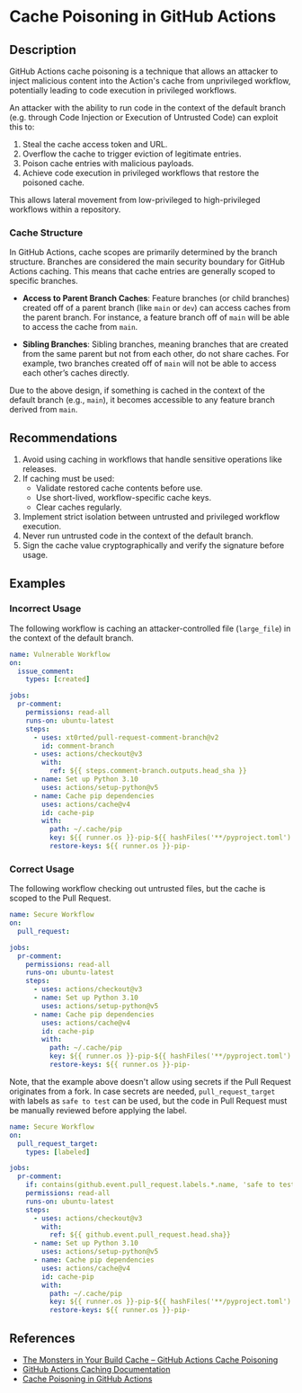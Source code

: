 # Cache Poisoning in GitHub Actions

## Description

GitHub Actions cache poisoning is a technique that allows an attacker to inject malicious content into the Action's cache from unprivileged workflow, potentially leading to code execution in privileged workflows.

An attacker with the ability to run code in the context of the default branch (e.g. through Code Injection or Execution of Untrusted Code) can exploit this to:

1. Steal the cache access token and URL.
2. Overflow the cache to trigger eviction of legitimate entries.
3. Poison cache entries with malicious payloads.
4. Achieve code execution in privileged workflows that restore the poisoned cache.

This allows lateral movement from low-privileged to high-privileged workflows within a repository.

### Cache Structure

In GitHub Actions, cache scopes are primarily determined by the branch structure. Branches are considered the main security boundary for GitHub Actions caching. This means that cache entries are generally scoped to specific branches.

- **Access to Parent Branch Caches**: Feature branches (or child branches) created off of a parent branch (like `main` or `dev`) can access caches from the parent branch. For instance, a feature branch off of `main` will be able to access the cache from `main`.

- **Sibling Branches**: Sibling branches, meaning branches that are created from the same parent but not from each other, do not share caches. For example, two branches created off of `main` will not be able to access each other’s caches directly.

Due to the above design, if something is cached in the context of the default branch (e.g., `main`), it becomes accessible to any feature branch derived from `main`.

## Recommendations

1. Avoid using caching in workflows that handle sensitive operations like releases.
2. If caching must be used:
   - Validate restored cache contents before use.
   - Use short-lived, workflow-specific cache keys.
   - Clear caches regularly.
3. Implement strict isolation between untrusted and privileged workflow execution.
4. Never run untrusted code in the context of the default branch.
5. Sign the cache value cryptographically and verify the signature before usage.

## Examples

### Incorrect Usage

The following workflow is caching an attacker-controlled file (`large_file`) in the context of the default branch.

```yaml
name: Vulnerable Workflow
on:
  issue_comment:
    types: [created]

jobs:
  pr-comment:
    permissions: read-all
    runs-on: ubuntu-latest
    steps:
      - uses: xt0rted/pull-request-comment-branch@v2
        id: comment-branch
      - uses: actions/checkout@v3
        with:
          ref: ${{ steps.comment-branch.outputs.head_sha }}
      - name: Set up Python 3.10
        uses: actions/setup-python@v5
      - name: Cache pip dependencies
        uses: actions/cache@v4
        id: cache-pip
        with:
          path: ~/.cache/pip
          key: ${{ runner.os }}-pip-${{ hashFiles('**/pyproject.toml') }}
          restore-keys: ${{ runner.os }}-pip-
```

### Correct Usage

The following workflow checking out untrusted files, but the cache is scoped to the Pull Request.

```yaml
name: Secure Workflow
on:
  pull_request:

jobs:
  pr-comment:
    permissions: read-all
    runs-on: ubuntu-latest
    steps:
      - uses: actions/checkout@v3
      - name: Set up Python 3.10
        uses: actions/setup-python@v5
      - name: Cache pip dependencies
        uses: actions/cache@v4
        id: cache-pip
        with:
          path: ~/.cache/pip
          key: ${{ runner.os }}-pip-${{ hashFiles('**/pyproject.toml') }}
          restore-keys: ${{ runner.os }}-pip-
```

Note, that the example above doesn't allow using secrets if the Pull Request originates from a fork. In case secrets are needed, `pull_request_target` with labels as `safe to test` can be used, but the code in Pull Request must be manually reviewed before applying the label.

```yaml
name: Secure Workflow
on:
  pull_request_target:
    types: [labeled]

jobs:
  pr-comment:
    if: contains(github.event.pull_request.labels.*.name, 'safe to test')
    permissions: read-all
    runs-on: ubuntu-latest
    steps:
      - uses: actions/checkout@v3
        with:
          ref: ${{ github.event.pull_request.head.sha}}
      - name: Set up Python 3.10
        uses: actions/setup-python@v5
      - name: Cache pip dependencies
        uses: actions/cache@v4
        id: cache-pip
        with:
          path: ~/.cache/pip
          key: ${{ runner.os }}-pip-${{ hashFiles('**/pyproject.toml') }}
          restore-keys: ${{ runner.os }}-pip-
```

## References

- [The Monsters in Your Build Cache – GitHub Actions Cache Poisoning](https://adnanthekhan.com/2024/05/06/the-monsters-in-your-build-cache-github-actions-cache-poisoning/)
- [GitHub Actions Caching Documentation](https://docs.github.com/en/actions/using-workflows/caching-dependencies-to-speed-up-workflows)
- [Cache Poisoning in GitHub Actions](https://scribesecurity.com/blog/github-cache-poisoning/)
